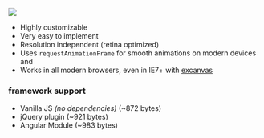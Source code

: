 [![](https://github.com/rendro/easy-pie-chart/raw/master/demo/img/easy-pie-chart.png)](http://drbl.in/ezuc)

* Highly customizable
* Very easy to implement
* Resolution independent (retina optimized)
* Uses `requestAnimationFrame` for smooth animations on modern devices and
* Works in all modern browsers, even in IE7+ with [excanvas](https://code.google.com/p/explorercanvas/wiki/Instructions)

### framework support

* Vanilla JS *(no dependencies)* (~872 bytes)
* jQuery plugin (~921 bytes)
* Angular Module (~983 bytes)
